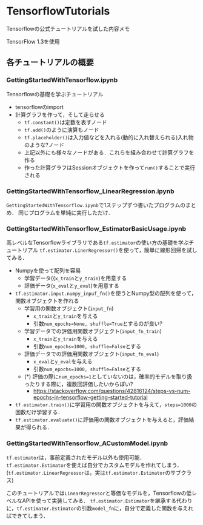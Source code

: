 # TensorflowTutorials

Tensorflowの公式チュートリアルを試した内容メモ

TensorFlow 1.3を使用

## 各チュートリアルの概要

### GettingStartedWithTensorflow.ipynb

Tensorflowの基礎を学ぶチュートリアル

- tensorflowのimport
- 計算グラフを作って，そして走らせる
    - `tf.constant()`は定数を表すノード
    - `tf.add()`のように演算もノード
    - `tf.placeholder()`は入力値などを入れる(動的に入れ替えられる)入れ物のような?ノード
    - 上記以外にも様々なノードがある．これらを組み合わせて計算グラフを作る
    - 作った計算グラフはSessionオブジェクトを作って`run()`することで実行される

### GettingStartedWithTensorflow_LinearRegression.ipynb

`GettingStartedWithTensorflow.ipynb`で1ステップずつ書いたプログラムのまとめ．
同じプログラムを単純に実行しただけ．

### GettingStartedWithTensorflow_EstimatorBasicUsage.ipynb

高レベルなTensorflowライブラリである`tf.estimator`の使い方の基礎を学ぶチュートリアル
`tf.estimator.LinerRegressor()`を使って，簡単に線形回帰を試してみる．

- Numpyを使って配列を容易
    - 学習データ({`x_train`と`y_train`)を用意する
    - 評価データ(`x_eval`と`y_eval`)を用意する
- `tf.estimator.input.numpy_inpuf_fn()`を使うとNumpy型の配列を使って，関数オブジェクトを作れる
    - 学習用の関数オブジェクト(`input_fn`)
        - `x_train`と`y_train`を与える
        - 引数`num_epochs=None, shuffle=True`とするのが良い?
    - 学習データでの評価用関数オブジェクト(`input_fn_train`)
        - `x_train`と`y_train`を与える
        - 引数`num_epochs=1000, shuffle=False`とする
    - 評価データでの評価用関数オブジェクト(`input_fn_eval`)
        - `x_eval`と`y_eval`を与える
        - 引数`num_epochs=1000, shuffle=False`とする
    - (*) 評価の際に`num_epochs=1`としていないのは，確率的モデルを取り扱ったりする際に，複数回評価したいからぽい?
        - https://stackoverflow.com/questions/42816124/steps-vs-num-epochs-in-tensorflow-getting-started-tutorial
- `tf.estimator.train()`に学習用の関数オブジェクトを与えて，`steps=1000`の回数だけ学習する．
- `tf.estimator.evaluate()`に評価用の関数オブジェクトを与えると，評価結果が得られる．

### GettingStartedWithTensorflow_ACustomModel.ipynb

`tf.estimator`は，事前定義されたモデル以外も使用可能．
`tf.estimator.Estimator`を使えば自分でカスタムモデルを作れてしまう．(`tf.estimator.LinearRegressor`は，実は`tf.estimator.Estimator`のサブクラス)

このチュートリアルでは`LinearRegressor`と等価なモデルを，Tensorflowの低レベルなAPIを使って実装してみる．
`tf.estimator.Estimator`を継承する代わりに，`tf.estimator.Estimator`の引数`model_fn`に，自分で定義した関数を与えればできてしまう．

